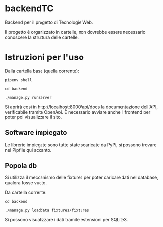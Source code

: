 # backendTC
Backend per il progetto di Tecnologie Web.

Il progetto è organizzato in cartelle, non dovrebbe essere necessario conoscere la struttura delle cartelle.


# Istruzioni per l'uso
Dalla cartella base (quella corrente):

```
pipenv shell

cd backend

./manage.py runserver
```

Si aprirà così in http://localhost:8000/api/docs la documentazione dell'API, verificabile tramite OpenApi. È necessario avviare anche il frontend per poter poi visualizzare il sito.

## Software impiegato
Le librerie impiegate sono tutte state scaricate da PyPi, si possono trovare nel Pipfile qui accanto.

## Popola db
Si utilizza il meccanismo delle fixtures per poter caricare dati nel database, qualora fosse vuoto.

Da cartella corrente:

```
cd backend

./manage.py loaddata fixtures/fixtures
```

Si possono visualizzare i dati tramite estensioni per SQLite3.